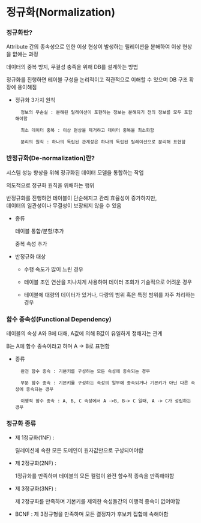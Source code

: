 # 정규화(Normalization)

### 정규화란?

Attribute 간의 종속성으로 인한 이상 현상이 발생하는 릴레이션을 분해하여 이상 현상을 없애는 과정

데이터의 중복 방지, 무결성 충족을 위해 DB를 설계하는 방법

정규화를 진행하면 테이블 구성을 논리적이고 직관적으로 이해할 수 있으며 DB 구조 확장에 용이해짐

* 정규화 3가지 원칙

        정보의 무손실 : 분해된 릴레이션이 포현하는 정보는 분해되기 전의 정보를 모두 포함해야함

        최소 데이터 중복 : 이상 현상을 제거하고 데이터 중복을 최소화함

        분리의 원칙 : 하나의 독립된 관계성은 하나의 독립된 릴레이션으로 분리해 표현함

### 반정규화(De-normalization)란?

시스템 성능 향상을 위해 정규화된 데이터 모델을 통합하는 작업

의도적으로 정규화 원칙을 위배하는 행위

반정규화를 진행하면 테이블이 단순해지고 관리 효율성이 증가하지만,\
데이터의 일관성이나 무결성이 보장되지 않을 수 있음

* 종류

    테이블 통합/분할/추가

    중복 속성 추가

* 반정규화 대상

    * 수행 속도가 많이 느린 경우

    * 테이블 조인 연산을 지나치게 사용하여 데이터 조회가 기술적으로 어려운 경우

    * 테이블에 대량의 데이터가 있거나, 다량의 범위 혹은 특정 범위를 자주 처리하는 경우

### 함수 종속성(Functional Dependency)

테이블의 속성 A와 B에 대해, A값에 의해 B값이 유일하게 정해지는 관계

B는 A에 함수 종속이라고 하며 A -> B로 표현함

* 종류

        완전 함수 종속 : 기본키를 구성하는 모든 속성에 종속되는 경우

        부분 함수 종속 : 기본키를 구성하는 속성의 일부에 종속되거나 기본키가 아닌 다른 속성에 종속되는 경우

        이행적 함수 종속 : A, B, C 속성에서 A ->B, B-> C 일때, A -> C가 성립하는 경우

### 정규화 종류

* 제 1정규화(1NF) :

    릴레이션에 속한 모든 도메인이 원자값만으로 구성되어야함

* 제 2정규화(2NF) : 

    1정규화를 만족하며 테이블의 모든 컬럼이 완전 함수적 종속을 만족해야함

* 제 3정규화(3NF) : 

    제 2정규화를 만족하며 기본키를 제외한 속성들간의 이행적 종속이 없어야함

* BCNF : 
    제 3정규형을 만족하며 모든 결정자가 후보키 집합에 속해야함